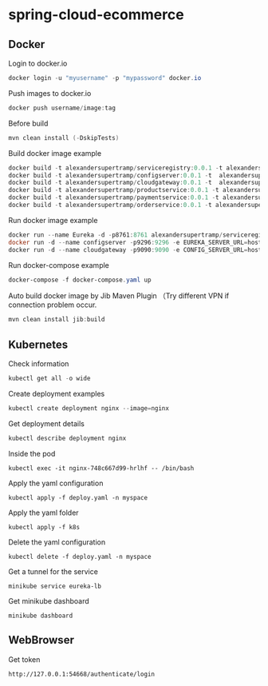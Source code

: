 # spring-cloud-ecommerce

## Docker

Login to docker.io

````powershell
docker login -u "myusername" -p "mypassword" docker.io
````

Push images to docker.io

````powershell
docker push username/image:tag
````

Before build

````powershell
mvn clean install (-DskipTests)
````

Build docker image example

````powershell
docker build -t alexandersupertramp/serviceregistry:0.0.1 -t alexandersupertramp/serviceregistry:latest .
docker build -t alexandersupertramp/configserver:0.0.1 -t  alexandersupertramp/configserver:latest .
docker build -t alexandersupertramp/cloudgateway:0.0.1 -t  alexandersupertramp/cloudgateway:latest .
docker build -t alexandersupertramp/productservice:0.0.1 -t alexandersupertramp/productservice:latest .
docker build -t alexandersupertramp/paymentservice:0.0.1 -t alexandersupertramp/paymentservice:latest .
docker build -t alexandersupertramp/orderservice:0.0.1 -t alexandersupertramp/orderservice:latest .
````
Run docker image example

````powershell
docker run --name Eureka -d -p8761:8761 alexandersupertramp/serviceregistry:0.0.1
docker run -d --name configserver -p9296:9296 -e EUREKA_SERVER_URL=host.docker.internal alexandersupertramp/configserver:latest
docker run -d --name cloudgateway -p9090:9090 -e CONFIG_SERVER_URL=host.docker.internal -e EUREKA_SERVER_URL=host.docker.internal alexandersupertramp/cloudgateway:latest
````

Run docker-compose example

````powershell
docker-compose -f docker-compose.yaml up 
````

Auto build docker image by Jib Maven Plugin （Try different VPN if connection problem occur.

````powershell
mvn clean install jib:build
````

## Kubernetes

Check information

```powershell
kubectl get all -o wide
```

Create deployment examples

```powershell
kubectl create deployment nginx --image=nginx
```
Get deployment details

```powershell
kubectl describe deployment nginx
```

Inside the pod

```
kubectl exec -it nginx-748c667d99-hrlhf -- /bin/bash
```
Apply the yaml configuration
```
kubectl apply -f deploy.yaml -n myspace
```

Apply the yaml folder
```
kubectl apply -f k8s
```

Delete the yaml configuration
```
kubectl delete -f deploy.yaml -n myspace
```
Get a tunnel for the service
```
minikube service eureka-lb
```
Get minikube dashboard
```
minikube dashboard
```

## WebBrowser
Get token
```
http://127.0.0.1:54668/authenticate/login
```
